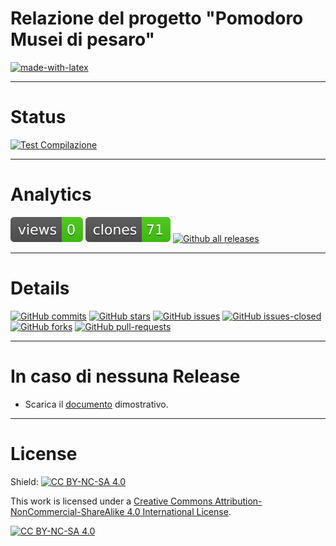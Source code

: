 # Relazione del progetto "Pomodoro Musei di pesaro"
[![made-with-latex](https://img.shields.io/badge/Made%20with-LaTeX-1f425f.svg)](https://www.latex-project.org/)

---

# Status
[![Test Compilazione](https://github.com/Pomodoro-Musei-di-Pesaro/Pomodoro-Musei-di-Pesaro-Report/actions/workflows/LaTeX_Action.yml/badge.svg?branch=main&event=push)](https://github.com/Pomodoro-Musei-di-Pesaro/Pomodoro-Musei-di-Pesaro-Report/actions/workflows/LaTeX_Action.yml)

---

# Analytics
[![views](https://raw.githubusercontent.com/Pomodoro-Musei-di-Pesaro/Pomodoro-Musei-di-Pesaro-Report/traffic/traffic-Pomodoro-Musei-di-Pesaro-Report/views.svg)](https://github.com/Pomodoro-Musei-di-Pesaro/Pomodoro-Musei-di-Pesaro-Report)
[![clones](https://raw.githubusercontent.com/Pomodoro-Musei-di-Pesaro/Pomodoro-Musei-di-Pesaro-Report/traffic/traffic-Pomodoro-Musei-di-Pesaro-Report/clones.svg)](https://github.com/Pomodoro-Musei-di-Pesaro/Pomodoro-Musei-di-Pesaro-Report)
[![Github all releases](https://img.shields.io/github/downloads/Pomodoro-Musei-di-Pesaro/Pomodoro-Musei-di-Pesaro-Report/total.svg)](https://GitHub.com/Pomodoro-Musei-di-Pesaro/Pomodoro-Musei-di-Pesaro-Report/releases/)

---

# Details
[![GitHub commits](https://badgen.net/github/commits/Pomodoro-Musei-di-Pesaro/Pomodoro-Musei-di-Pesaro-Report)](https://GitHub.com/Pomodoro-Musei-di-Pesaro/Pomodoro-Musei-di-Pesaro-Report/commit/)
[![GitHub stars](https://badgen.net/github/stars/Pomodoro-Musei-di-Pesaro/Pomodoro-Musei-di-Pesaro-Report)](https://GitHub.com/Pomodoro-Musei-di-Pesaro/Pomodoro-Musei-di-Pesaro-Report/stargazers/)
[![GitHub issues](https://img.shields.io/github/issues/Pomodoro-Musei-di-Pesaro/Pomodoro-Musei-di-Pesaro-Report.svg)](https://GitHub.com/Pomodoro-Musei-di-Pesaro/Pomodoro-Musei-di-Pesaro-Report/issues/)
[![GitHub issues-closed](https://img.shields.io/github/issues-closed/Pomodoro-Musei-di-Pesaro/Pomodoro-Musei-di-Pesaro-Report.svg)](https://GitHub.com/Pomodoro-Musei-di-Pesaro/Pomodoro-Musei-di-Pesaro-Report/issues?q=is%3Aissue+is%3Aclosed)
[![GitHub forks](https://badgen.net/github/forks/Pomodoro-Musei-di-Pesaro/Pomodoro-Musei-di-Pesaro-Report/)](https://GitHub.com/Pomodoro-Musei-di-Pesaro/Pomodoro-Musei-di-Pesaro-Report/network/)
[![GitHub pull-requests](https://img.shields.io/github/issues-pr/Pomodoro-Musei-di-Pesaro/Pomodoro-Musei-di-Pesaro-Report.svg)](https://GitHub.com/Pomodoro-Musei-di-Pesaro/Pomodoro-Musei-di-Pesaro-Report/pull/)

---

# In caso di nessuna Release
  - Scarica il [documento](https://nightly.link/Pomodoro-Musei-di-Pesaro/Pomodoro-Musei-di-Pesaro-Report/workflows/LaTeX_Action/main/Relazione.zip) dimostrativo.

---

# License
Shield: [![CC BY-NC-SA 4.0][cc-by-nc-sa-shield]][cc-by-nc-sa]

This work is licensed under a
[Creative Commons Attribution-NonCommercial-ShareAlike 4.0 International License][cc-by-nc-sa].

[![CC BY-NC-SA 4.0][cc-by-nc-sa-image]][cc-by-nc-sa]

[cc-by-nc-sa]: http://creativecommons.org/licenses/by-nc-sa/4.0/
[cc-by-nc-sa-image]: https://licensebuttons.net/l/by-nc-sa/4.0/88x31.png
[cc-by-nc-sa-shield]: https://img.shields.io/badge/License-CC%20BY--NC--SA%204.0-lightgrey.svg
